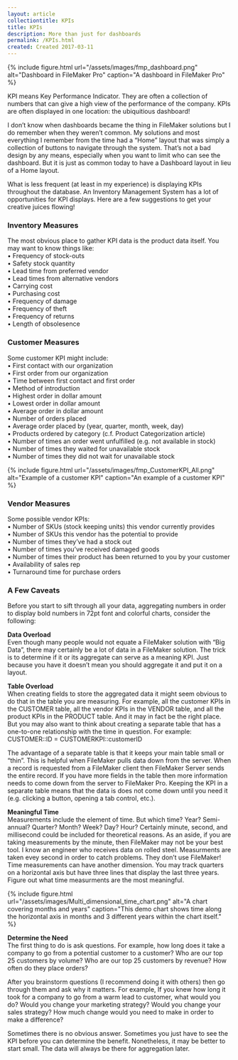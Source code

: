 ```yaml
---
layout: article
collectiontitle: KPIs
title: KPIs
description: More than just for dashboards
permalink: /KPIs.html
created: Created 2017-03-11
---
```

{% include figure.html
    url="/assets/images/fmp_dashboard.png"
    alt="Dashboard in FileMaker Pro"
    caption="A dashboard in FileMaker Pro" %}
	
KPI means Key Performance Indicator. They are often a collection of numbers that can give a high view of the performance of the company. KPIs are often displayed in one location: the ubiquitious dashboard!

I don’t know when dashboards became the thing in FileMaker solutions but I do remember when they weren’t common. My solutions and most everything I remember from the time had a “Home” layout that was simply a collection of buttons to navigate through the system. That’s not a bad design by any means, especially when you want to limit who can see the dashboard. But it is just as common today to have a Dashboard layout in lieu of a Home layout.

What is less frequent (at least in my experience) is displaying KPIs throughout the database. An Inventory Management System has a lot of opportunities for KPI displays. Here are a few suggestions to get your creative juices flowing!

### Inventory Measures

The most obvious place to gather KPI data is the product data itself. You may want to know things like:<br />• Frequency of stock-outs<br />• Safety stock quantity<br />• Lead time from preferred vendor<br />• Lead times from alternative vendors<br />• Carrying cost<br />• Purchasing cost<br />• Frequency of damage<br />• Frequency of theft<br />• Frequency of returns<br />• Length of obsolesence
### Customer Measures

Some customer KPI might include:<br />• First contact with our organization<br />• First order from our organization<br />• Time between first contact and first order<br />• Method of introduction<br />• Highest order in dollar amount<br />• Lowest order in dollar amount<br />• Average order in dollar amount<br />• Number of orders placed<br />• Average order placed by (year, quarter, month, week, day)<br />• Products ordered by category (c.f. Product Categorization article)<br />• Number of times an order went unfulfilled (e.g. not available in stock)<br />• Number of times they waited for unavailable stock<br />• Number of times they did not wait for unavailable stock
	
{% include figure.html
    url="/assets/images/fmp_CustomerKPI_All.png"
    alt="Example of a customer KPI"
    caption="An example of a customer KPI" %}
	
### Vendor Measures

Some possible vendor KPIs:<br />• Number of SKUs (stock keeping units) this vendor currently provides<br />• Number of SKUs this vendor has the potential to provide<br />• Number of times they’ve had a stock out<br />• Number of times you’ve received damaged goods<br />• Number of times their product has been returned to you by your customer<br />• Availability of sales rep<br />• Turnaround time for purchase orders

### A Few Caveats

Before you start to sift through all your data, aggregating numbers in order to display bold numbers in 72pt font and colorful charts, consider the following:

**Data Overload**<br />Even though many people would not equate a FileMaker solution with “Big Data”, there may certainly be a lot of data in a FileMaker solution. The trick is to determine if it or its aggregate can serve as a meaning KPI. Just because you have it doesn’t mean you should aggregate it and put it on a layout.

**Table Overload**<br />When creating fields to store the aggregated data it might seem obvious to do that in the table you are measuring. For example, all the customer KPIs in the CUSTOMER table, all the vendor KPIs in the VENDOR table, and all the product KPIs in the PRODUCT table. And it may in fact be the right place. But you may also want to think about creating a separate table that has a one-to-one relationship with the time in question. For example:<br />CUSTOMER::ID = CUSTOMERKPI::customerID

The advantage of a separate table is that it keeps your main table small or “thin”. This is helpful when FileMaker pulls data down from the server. When a record is requested from a FileMaker client then FileMaker Server sends the entire record. If you have more fields in the table then more information needs to come down from the server to FileMaker Pro. Keeping the KPI in a separate table means that the data is does not come down until you need it (e.g. clicking a button, opening a tab control, etc.).

**Meaningful Time**<br />Measurements include the element of time. But which time? Year? Semi-annual? Quarter? Month? Week? Day? Hour? Certainly minute, second, and millisecond could be included for theoretical reasons. As an aside, if you are taking measurements by the minute, then FileMaker may not be your best tool. I know an engineer who receives data on rolled steel. Measurments are taken evey second in order to catch problems. They don’t use FileMaker!
Time measurements can have another dimension. You may track quarters on a horizontal axis but have three lines that display the last three years. Figure out what time measurments are the most meaningful.
	
{% include figure.html url="/assets/images/Multi_dimensional_time_chart.png" alt="A chart covering months and years" caption="This demo chart shows time along the horizontal axis in months and 3 different years within the chart itself." %}
	
**Determine the Need**<br />The first thing to do is ask questions. For example, how long does it take a company to go from a potential customer to a customer? Who are our top 25 customers by volume? Who are our top 25 customers by revenue? How often do they place orders?

After you brainstorm questions (I recommend doing it with others) then go through them and ask why it matters. For example, If you knew how long it took for a company to go from a warm lead to customer, what would you do? Would you change your marketing strategy? Would you change your sales strategy? How much change would you need to make in order to make a difference?

Sometimes there is no obvious answer. Sometimes you just have to see the KPI before you can determine the benefit. Nonetheless, it may be better to start small. The data will always be there for aggregation later.
